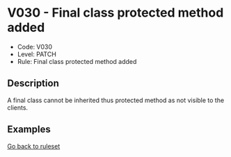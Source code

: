 # V030 - Final class protected method added

* Code: V030
* Level: PATCH
* Rule: Final class protected method added

## Description

A final class cannot be inherited thus protected method as not visible to the clients.

## Examples

[Go back to ruleset](../README.md)
